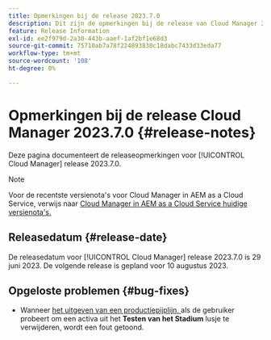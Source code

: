 ```yaml
---
title: Opmerkingen bij de release 2023.7.0
description: Dit zijn de opmerkingen bij de release van Cloud Manager 2023.7.0.
feature: Release Information
exl-id: ee2f979d-2a30-443b-aaef-1af2bf1e68d3
source-git-commit: 75710ab7a78f224893830c18dabc7433d33eda77
workflow-type: tm+mt
source-wordcount: '108'
ht-degree: 0%

---
```


# Opmerkingen bij de release Cloud Manager 2023.7.0 {#release-notes}

Deze pagina documenteert de releaseopmerkingen voor [!UICONTROL Cloud Manager] release 2023.7.0.

>[!NOTE]
>
>Voor de recentste versienota&#39;s voor Cloud Manager in AEM as a Cloud Service, verwijs naar [ Cloud Manager in AEM as a Cloud Service huidige versienota&#39;s.](https://experienceleague.adobe.com/docs/experience-manager-cloud-service/content/implementing/using-cloud-manager/release-notes-cloud-manager/release-notes-cm-current.html)

## Releasedatum {#release-date}

De releasedatum voor [!UICONTROL Cloud Manager] release 2023.7.0 is 29 juni 2023. De volgende release is gepland voor 10 augustus 2023.

## Opgeloste problemen {#bug-fixes}

* Wanneer [ het uitgeven van een productiepijplijn, ](/help/using/managing-pipelines.md#editing-pipelines) als de gebruiker probeert om een activa uit het **Testen van het Stadium** lusje te verwijderen, wordt een fout getoond.
